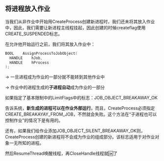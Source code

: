 ## 将进程放入作业

当我们从非作业中开始用CreateProcess创建新进程时，我们还未将其放入作业中，因此，我们需要让新进程主线程挂起，因此创建的时候createflag使用CREATE_SUSPENDED标志。

在允许他开始运行之前，我们将其放入作业中：

```c++
BOOL	AssignProcessToJobObject(
  HANDLE	hJob,
  HANDLE	hProcess
);
```

->	一旦进程成为作业的一部分就不能转到其他作业中

->	作业中的进程生成的**子进程自动**成为作业的一部分

如果指定了基本限制中的LimitFlags中的标志：JOB_OBJECT_BREAKAWAY_OK

告诉系统，**新生成的进程可以在作业外部运行**。而且，CreateProcess必须指定CREATE_BREAKAYAY_FROM_JOB，不然就会失败。这个方法在“子进程也可以控制作业”的情况下是有用的。



还有，如果我们给作业添加JOB_OBJECT_SILENT_BREAKAWAY_OK则，CreateProcess创建的新进程将不会成为作业的组成部分。该标志适用于对作业对象一无所知的进程。



然后ResumeThread唤醒线程，再CloseHandle线程就🆗了

